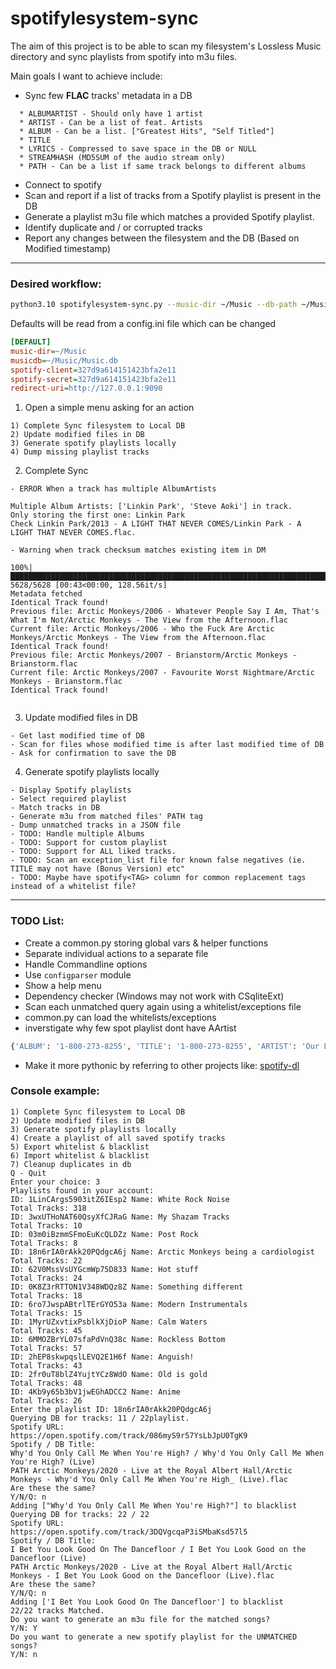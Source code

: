 # spotifylesystem-sync


The aim of this project is to be able to scan my filesystem's Lossless Music directory and sync playlists from spotify into m3u files.

Main goals I want to achieve include:
- Sync few **FLAC** tracks' metadata in a DB
```
  * ALBUMARTIST - Should only have 1 artist
  * ARTIST - Can be a list of feat. Artists
  * ALBUM - Can be a list. ["Greatest Hits", "Self Titled"]
  * TITLE
  * LYRICS - Compressed to save space in the DB or NULL
  * STREAMHASH (MD5SUM of the audio stream only)
  * PATH - Can be a list if same track belongs to different albums
```

- Connect to spotify
- Scan and report if a list of tracks from a Spotify playlist is present in the DB
- Generate a playlist m3u file which matches a provided Spotify playlist.
- Identify duplicate and / or corrupted tracks
- Report any changes between the filesystem and the DB (Based on Modified timestamp)

---

### Desired workflow:

```bash
python3.10 spotifylesystem-sync.py --music-dir ~/Music --db-path ~/Music/MusicDB.db --spotify-client-id XYZ --spotify-client-secret ABC
```

Defaults will be read from a config.ini file which can be changed
```ini
[DEFAULT]
music-dir=~/Music
musicdb=~/Music/Music.db
spotify-client=327d9a614151423bfa2e11
spotify-secret=327d9a614151423bfa2e11
redirect-uri=http://127.0.0.1:9090
```

1) Open a simple menu asking for an action

```
1) Complete Sync filesystem to Local DB
2) Update modified files in DB
3) Generate spotify playlists locally
4) Dump missing playlist tracks

```
2) Complete Sync

```
- ERROR When a track has multiple AlbumArtists

Multiple Album Artists: ['Linkin Park', 'Steve Aoki'] in track.
Only storing the first one: Linkin Park
Check Linkin Park/2013 - A LIGHT THAT NEVER COMES/Linkin Park - A LIGHT THAT NEVER COMES.flac.

- Warning when track checksum matches existing item in DM

100%|███████████████████████████████████████████████████████████████████████████████████████████████████████████| 5628/5628 [00:43<00:00, 128.56it/s]
Metadata fetched
Identical Track found!
Previous file: Arctic Monkeys/2006 - Whatever People Say I Am, That's What I'm Not/Arctic Monkeys - The View from the Afternoon.flac
Current file: Arctic Monkeys/2006 - Who the Fuck Are Arctic Monkeys/Arctic Monkeys - The View from the Afternoon.flac
Identical Track found!
Previous file: Arctic Monkeys/2007 - Brianstorm/Arctic Monkeys - Brianstorm.flac
Current file: Arctic Monkeys/2007 - Favourite Worst Nightmare/Arctic Monkeys - Brianstorm.flac
Identical Track found!


```

3) Update modified files in DB

```
- Get last modified time of DB
- Scan for files whose modified time is after last modified time of DB
- Ask for confirmation to save the DB

``` 
4) Generate spotify playlists locally

```
- Display Spotify playlists
- Select required playlist
- Match tracks in DB
- Generate m3u from matched files' PATH tag
- Dump unmatched tracks in a JSON file
- TODO: Handle multiple Albums
- TODO: Support for custom playlist
- TODO: Support for ALL liked tracks.
- TODO: Scan an exception_list file for known false negatives (ie. TITLE may not have (Bonus Version) etc"
- TODO: Maybe have spotify<TAG> column for common replacement tags instead of a whitelist file?

```


---

### TODO List:

- Create a common.py storing global vars & helper functions
- Separate individual actions to a separate file
- Handle Commandline options
- Use `configparser` module 
- Show a help menu
- Dependency checker (Windows may not work with CSqliteExt)
- Scan each unmatched query again using a whitelist/exceptions file
- common.py can load the whitelists/exceptions
- inverstigate why few spot playlist dont have AArtist
```python
{'ALBUM': '1-800-273-8255', 'TITLE': '1-800-273-8255', 'ARTIST': 'Our Last Night', 'SPOTIFY': 'https://open.spotify.com/track/1wp1aHirvZihTdrtdFuFv0'}
```

- Make it more pythonic by referring to other projects like: [spotify-dl](https://github.com/SathyaBhat/spotify-dl)


### Console example:
```
1) Complete Sync filesystem to Local DB
2) Update modified files in DB
3) Generate spotify playlists locally
4) Create a playlist of all saved spotify tracks
5) Export whitelist & blacklist
6) Import whitelist & blacklist
7) Cleanup duplicates in db
Q - Quit
Enter your choice: 3
Playlists found in your account:
ID: 1LinCArgs5903itZ6IEsp2 Name: White Rock Noise                         Total Tracks: 318            
ID: 3wxUTHoNAT60QsyXfCJRaG Name: My Shazam Tracks                         Total Tracks: 10             
ID: 03m0iBzmmSFmoEuKcQLDZz Name: Post Rock                                Total Tracks: 8              
ID: 18n6rIA0rAkk20PQdgcA6j Name: Arctic Monkeys being a cardiologist      Total Tracks: 22             
ID: 62V0MssVsUYGcmWp75D833 Name: Hot stuff                                Total Tracks: 24             
ID: 0K8Z3rRTTON1V348WDQz8Z Name: Something different                      Total Tracks: 18             
ID: 6ro7JwspABtrlTErGYO53a Name: Modern Instrumentals                     Total Tracks: 15             
ID: 1MyrUZxvtixPsblkXjDioP Name: Calm Waters                              Total Tracks: 45             
ID: 6MMOZBrYL07sfaPdVnQ38c Name: Rockless Bottom                          Total Tracks: 57             
ID: 2hEP8skwpqslLEVQ2E1H6f Name: Anguish!                                 Total Tracks: 43             
ID: 2fr0uT8blZ4YujtYCz8WdO Name: Old is gold                              Total Tracks: 48             
ID: 4Kb9y65b3bV1jwEGhADCC2 Name: Anime                                    Total Tracks: 26             
Enter the playlist ID: 18n6rIA0rAkk20PQdgcA6j
Querying DB for tracks: 11 / 22playlist.
Spotify URL:
https://open.spotify.com/track/086myS9r57YsLbJpU0TgK9
Spotify / DB Title:
Why'd You Only Call Me When You're High? / Why'd You Only Call Me When You're High? (Live)
PATH Arctic Monkeys/2020 - Live at the Royal Albert Hall/Arctic Monkeys - Why'd You Only Call Me When You're High_ (Live).flac
Are these the same?
Y/N/Q: n
Adding ["Why'd You Only Call Me When You're High?"] to blacklist
Querying DB for tracks: 22 / 22
Spotify URL:
https://open.spotify.com/track/3DQVgcqaP3iSMbaKsd57l5
Spotify / DB Title:
I Bet You Look Good On The Dancefloor / I Bet You Look Good on the Dancefloor (Live)
PATH Arctic Monkeys/2020 - Live at the Royal Albert Hall/Arctic Monkeys - I Bet You Look Good on the Dancefloor (Live).flac
Are these the same?
Y/N/Q: n
Adding ['I Bet You Look Good On The Dancefloor'] to blacklist
22/22 tracks Matched. 
Do you want to generate an m3u file for the matched songs?
Y/N: Y
Do you want to generate a new spotify playlist for the UNMATCHED songs?
Y/N: n
```